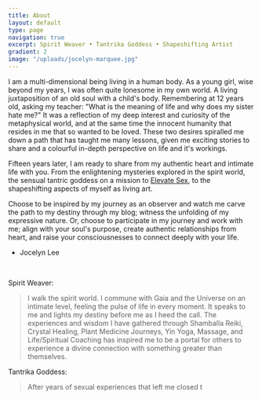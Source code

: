 ```yaml
---
title: About
layout: default
type: page
navigation: true
excerpt: Spirit Weaver • Tantrika Goddess • Shapeshifting Artist
gradient: 2
image: "/uploads/jocelyn-marquee.jpg"
---
```


I am a multi-dimensional being living in a human body. As a young girl, wise beyond my years, I was often quite lonesome in my own world. A living juxtaposition of an old soul with a child's body. Remembering at 12 years old, asking my teacher: "What is the meaning of life and why does my sister hate me?" It was a reflection of my deep interest and curiosity of the metaphysical world, and at the same time the innocent humanity that resides in me that so wanted to be loved. These two desires spiralled me down a path that has taught me many lessons, given me exciting stories to share and a colourful in-depth perspective on life and it's workings.&nbsp;

Fifteen years later, I am ready to share from my authentic heart and intimate life with you. From the enlightening mysteries explored in the spirit world, the sensual tantric goddess on a mission to [Elevate Sex](www.elevatesex.com), to the shapeshifting aspects of myself as living art.&nbsp;

Choose to be inspired by my journey as an observer and watch me carve the path to my destiny through my blog; witness the unfolding of my expressive nature. Or, choose to participate in my journey and work with me; align with your soul's purpose, create authentic relationships from heart, and raise your consciousnesses to connect deeply with your life.&nbsp;

- Jocelyn Lee

&nbsp;

Spirit Weaver:

> I walk the spirit world. I commune with Gaia and the Universe on an intimate level, feeling the pulse of life in every moment. It speaks to me and lights my destiny before me as I heed the call. The experiences and wisdom I have gathered through Shamballa Reiki, Crystal Healing, Plant Medicine Journeys, Yin Yoga, Massage, and Life/Spiritual Coaching has inspired me to be a portal for others to experience a divine connection with something greater than themselves.&nbsp;

Tantrika Goddess:

> After years of sexual experiences that left me closed t